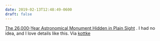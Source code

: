 ```yaml
---
date: 2019-02-13T12:48:49-0600
draft: false
---
```


[The 26,000-Year Astronomical Monument Hidden in Plain Sight](http://blog.longnow.org/02019/01/29/the-26000-year-astronomical-monument-hidden-in-plain-sight/) . I had no idea, and I love details like this. Via [kottke](https://kottke.org/19/02/the-hoover-dams-hidden-26000-year-astronomical-monument)

